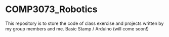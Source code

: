 # COMP3073_Robotics
This repository is to store the code of class exercise and projects written by my group members and me.
Basic Stamp / Arduino (will come soon!)
